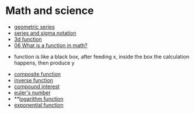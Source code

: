 # Math and science
* [geometric series](geometric-series)
* [series and sigma notation](series-and-sigma-notation)
* [3d function](3d-function)
* [06 What is a function in math?](https://www.youtube.com/watch?v=GY6Q2f2kvY0)
- function is like a black box, after feeding x, inside the box the calculation happens, then produce y
* [composite function](composite-function)
* [inverse function](inverse-function)
* [compound interest](compound-interest)
* [euler's number](euler-number)
* **[logarithm function](logarithm-function)
* [exponential function](exponential-function)

